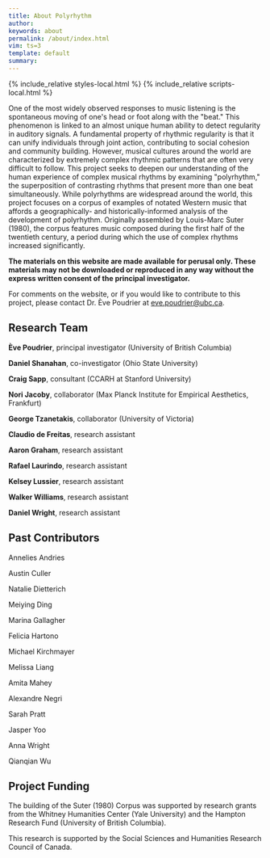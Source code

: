 ```yaml
---
title: About Polyrhythm
author: 
keywords: about
permalink: /about/index.html
vim: ts=3
template: default
summary: 
---
```


{% include_relative styles-local.html %}
{% include_relative scripts-local.html %}


One of the most widely observed responses to music listening is the spontaneous moving of one's head or foot along with the "beat." This phenomenon is linked to an almost unique human ability to detect regularity in auditory signals. A fundamental property of rhythmic regularity is that it can unify individuals through joint action, contributing to social cohesion and community building. However, musical cultures around the world are characterized by extremely complex rhythmic patterns that are often very difficult to follow. This project seeks to deepen our understanding of the human experience of complex musical rhythms by examining "polyrhythm," the superposition of contrasting rhythms that present more than one beat simultaneously. While polyrhythms are widespread around the world, this project focuses on a corpus of examples of notated Western music that affords a geographically- and historically-informed analysis of the development of polyrhythm. Originally assembled by Louis-Marc Suter (1980), the corpus features music composed during the first half of the twentieth century, a period during which the use of complex rhythms increased significantly.

  

**The materials on this website are made available for perusal only. These materials may not be downloaded or reproduced in any way without the express written consent of the principal investigator.**

  

For comments on the website, or if you would like to contribute to this project, please contact Dr. Ève Poudrier at <a target="_blank" href="mailto:eve.poudrier@ubc.ca">eve.poudrier@ubc.ca</a>.

    
       
         
## Research Team ##





**Ève Poudrier**, principal investigator (University of British Columbia)

**Daniel Shanahan**, co-investigator (Ohio State University)

**Craig Sapp**, consultant (CCARH at Stanford University)

**Nori Jacoby**, collaborator (Max Planck Institute for Empirical Aesthetics, Frankfurt)

**George Tzanetakis**, collaborator (University of Victoria)

**Claudio de Freitas**, research assistant 

**Aaron Graham**, research assistant

**Rafael Laurindo**, research assistant

**Kelsey Lussier**, research assistant

**Walker Williams**, research assistant

**Daniel Wright**, research assistant


## Past Contributors ##


Annelies Andries 

Austin Culler

Natalie Dietterich 

Meiying Ding

Marina Gallagher

Felicia Hartono 

Michael Kirchmayer

Melissa Liang

Amita Mahey

Alexandre Negri

Sarah Pratt

Jasper Yoo

Anna Wright

Qianqian Wu


## Project Funding ##

The building of the Suter (1980) Corpus was supported by research grants from the Whitney Humanities Center (Yale University) and the Hampton Research Fund (University of British Columbia).

  

This research is supported by the Social Sciences and Humanities Research Council of Canada.




